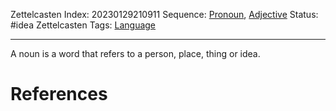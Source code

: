 Zettelcasten Index: 20230129210911
Sequence: [Pronoun](Pronoun.md), [Adjective](Adjective.md)
Status: #idea
Zettelcasten Tags: [Language](Language.md)

---

A noun is a word that refers to a person, place, thing or idea.

# References
